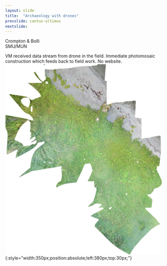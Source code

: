 ```yaml
---
layout: slide
title:  "Archaeology with drones"
prevslide: cantus-ultimus
nextslide: 
---
```


Crompton & Bolli<br/>
SMU/MUN

VM received data stream from drone in the field. Immediate photomosaic construction which feeds back to field work. No website.
![](../assets/photomosiac.png){:style="width:350px;position:absolute;left:380px;top:30px;"}
